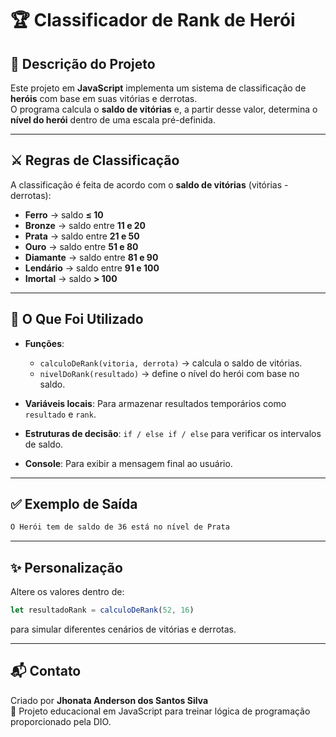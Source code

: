 # 🏆 Classificador de Rank de Herói

## 📖 Descrição do Projeto

Este projeto em **JavaScript** implementa um sistema de classificação de **heróis** com base em suas vitórias e derrotas.  
O programa calcula o **saldo de vitórias** e, a partir desse valor, determina o **nível do herói** dentro de uma escala pré-definida.

---

## ⚔️ Regras de Classificação

A classificação é feita de acordo com o **saldo de vitórias** (vitórias - derrotas):

- **Ferro** → saldo **≤ 10**  
- **Bronze** → saldo entre **11 e 20**  
- **Prata** → saldo entre **21 e 50**  
- **Ouro** → saldo entre **51 e 80**  
- **Diamante** → saldo entre **81 e 90**  
- **Lendário** → saldo entre **91 e 100**  
- **Imortal** → saldo **> 100**

---

## 🧠 O Que Foi Utilizado

- **Funções**:  
  - `calculoDeRank(vitoria, derrota)` → calcula o saldo de vitórias.  
  - `nivelDoRank(resultado)` → define o nível do herói com base no saldo.  

- **Variáveis locais**: Para armazenar resultados temporários como `resultado` e `rank`.  

- **Estruturas de decisão**: `if / else if / else` para verificar os intervalos de saldo.  

- **Console**: Para exibir a mensagem final ao usuário.

---

## ✅ Exemplo de Saída

```bash
O Herói tem de saldo de 36 está no nível de Prata
```

---

## ✨ Personalização

Altere os valores dentro de:

```javascript
let resultadoRank = calculoDeRank(52, 16)
```

para simular diferentes cenários de vitórias e derrotas.  

---

## 📬 Contato

Criado por **Jhonata Anderson dos Santos Silva**  
📌 Projeto educacional em JavaScript para treinar lógica de programação proporcionado pela DIO.
